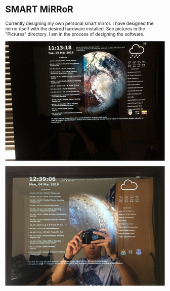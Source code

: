 # SMART MiRRoR
Currently designing my own personal smart mirror. I have designed the mirror itself with the desired hardware installed. See pictures in the "Pictures" directory. I am in the process of designing the software.

![alt text](https://github.com/chidiewenike/SMART-MiRRoR/blob/master/Pictures/IMG_5659.JPG)


![alt text](https://github.com/chidiewenike/SMART-MiRRoR/blob/master/Pictures/IMG_5657.JPG)
